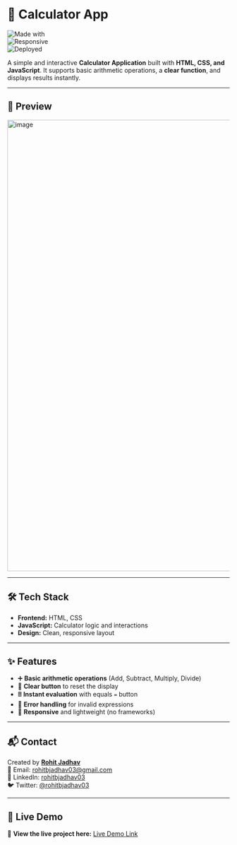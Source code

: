 # 🧮 Calculator App

![Made with](https://img.shields.io/badge/Made%20with-HTML%2C%20CSS%2C%20JS-blue)  
![Responsive](https://img.shields.io/badge/Responsive-Yes-brightgreen)  
![Deployed](https://img.shields.io/badge/Deployed%20on-Netlify-orange)  

A simple and interactive **Calculator Application** built with **HTML, CSS, and JavaScript**. It supports basic arithmetic operations, a **clear function**, and displays results instantly.  

---

## 📸 Preview  
<img width="1907" height="1022" alt="image" src="https://github.com/user-attachments/assets/e84f29ec-ebc8-4ced-9737-d77fec5179a6" />


---

## 🛠 Tech Stack
- **Frontend:** HTML, CSS  
- **JavaScript:** Calculator logic and interactions  
- **Design:** Clean, responsive layout  

---

## ✨ Features
- ➕ **Basic arithmetic operations** (Add, Subtract, Multiply, Divide)  
- 🧹 **Clear button** to reset the display  
- 🖩 **Instant evaluation** with equals `=` button  
- 🎯 **Error handling** for invalid expressions  
- 📱 **Responsive** and lightweight (no frameworks)  

---

## 📬 Contact  
Created by **[Rohit Jadhav](https://github.com/rohitbjadhav03)**  
📧 Email: rohitbjadhav03@gmail.com  
🔗 LinkedIn: [rohitbjadhav03](https://www.linkedin.com/in/rohitbjadhav03/)  
🐦 Twitter: [@rohitbjadhav03](https://x.com/rohitbjadhav03)  

---

## 🔗 Live Demo  
🚀 **View the live project here:** [Live Demo Link](https://rj-calculator-app.netlify.app/)  
